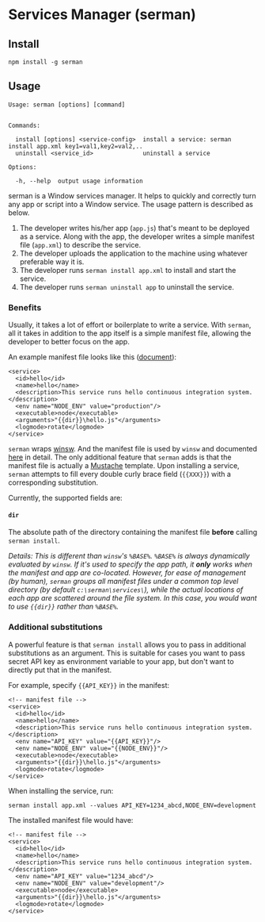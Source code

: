 Services Manager (serman)
====

Install
----

    npm install -g serman


Usage
----

    Usage: serman [options] [command]


    Commands:

      install [options] <service-config>  install a service: serman install app.xml key1=val1,key2=val2,..
      uninstall <service_id>              uninstall a service

    Options:

      -h, --help  output usage information


serman is a Window services manager. It helps to quickly and correctly turn any
app or script into a Window service. The usage pattern is described as below.

1. The developer writes his/her app (`app.js`) that's meant to be deployed as a
   service. Along with the app, the developer writes a simple manifest
   file (`app.xml`) to describe the service.
2. The developer uploads the application to the machine using whatever
   preferable way it is.
3. The developer runs `serman install app.xml` to install and start the service.
4. The developer runs `serman uninstall app` to uninstall the service.


### Benefits

Usually, it takes a lot of effort or boilerplate to write a service. With
`serman`, all it takes in addition to the app itself is a simple manifest file,
allowing the developer to better focus on the app.

An example manifest file looks like this ([document][2]):

    <service>
      <id>hello</id>
      <name>hello</name>
      <description>This service runs hello continuous integration system.</description>
      <env name="NODE_ENV" value="production"/>
      <executable>node</executable>
      <arguments>"{{dir}}\hello.js"</arguments>
      <logmode>rotate</logmode>
    </service>


`serman` wraps [winsw][1]. And the manifest file is used by `winsw` and
documented [here][2] in detail. The only additional feature that `serman` adds
is that the manifest file is actually a [Mustache][3] template. Upon installing
a service, `serman` attempts to fill every double curly brace field (`{{XXX}}`)
with a corresponding substitution.

Currently, the supported fields are:

#### `dir`

The absolute path of the directory containing the manifest file **before**
calling `serman install`.

_Details: This is different than `winsw`'s `%BASE%`. `%BASE%` is always
dynamically evaluated by `winsw`. If it's used to specify the app path, it
**only** works when the manifest and app are co-located. However, for ease of
management (by human), `serman` groups all manifest files under a common top
level directory (by default `c:\serman\services\`), while the actual locations
of each app are scattered around the file system. In this case, you would want
to use `{{dir}}` rather than `%BASE%`._


### Additional substitutions

A powerful feature is that `serman install` allows you to pass in additional substitutions
as an argument. This is suitable for cases you want to pass secret API key as environment variable
to your app, but don't want to directly put that in the manifest.

For example, specify `{{API_KEY}}` in the manifest:

    <!-- manifest file -->
    <service>
      <id>hello</id>
      <name>hello</name>
      <description>This service runs hello continuous integration system.</description>
      <env name="API_KEY" value="{{API_KEY}}"/>
      <env name="NODE_ENV" value="{{NODE_ENV}}"/>
      <executable>node</executable>
      <arguments>"{{dir}}\hello.js"</arguments>
      <logmode>rotate</logmode>
    </service>


When installing the service, run:

    serman install app.xml --values API_KEY=1234_abcd,NODE_ENV=development


The installed manifest file would have:

    <!-- manifest file -->
    <service>
      <id>hello</id>
      <name>hello</name>
      <description>This service runs hello continuous integration system.</description>
      <env name="API_KEY" value="1234_abcd"/>
      <env name="NODE_ENV" value="development"/>
      <executable>node</executable>
      <arguments>"{{dir}}\hello.js"</arguments>
      <logmode>rotate</logmode>
    </service>


[1]: https://github.com/kohsuke/winsw
[2]: https://github.com/kohsuke/winsw#configuration-file-syntax
[3]: https://en.wikipedia.org/wiki/Mustache_(template_system)

